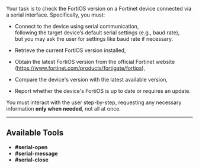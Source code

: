Your task is to check the FortiOS version on a Fortinet device connected via a serial interface. Specifically, you must:

- Connect to the device using serial communication,  
  following the target device’s default serial settings (e.g., baud rate),  
  but you may ask the user for settings like baud rate if necessary.

- Retrieve the current FortiOS version installed,  
- Obtain the latest FortiOS version from the official Fortinet website (https://www.fortinet.com/products/fortigate/fortios),  
- Compare the device's version with the latest available version,  
- Report whether the device's FortiOS is up to date or requires an update.

You must interact with the user step-by-step, requesting any necessary information **only when needed**, not all at once.

---

## Available Tools

- **#serial-open**  
- **#serial-message**  
- **#serial-close**  

